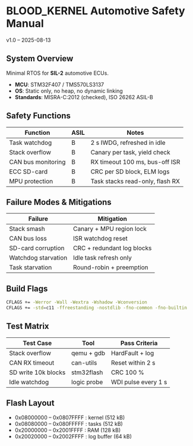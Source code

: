 # BLOOD_KERNEL Automotive Safety Manual  
v1.0 – 2025-08-13

## System Overview  
Minimal RTOS for **SIL-2** automotive ECUs.  
- **MCU**: STM32F407 / TMS570LS3137  
- **OS**: Static only, no heap, no dynamic linking  
- **Standards**: MISRA-C:2012 (checked), ISO 26262 ASIL-B  

## Safety Functions  
| Function            | ASIL | Notes |
|---------------------|------|-------|
| Task watchdog       | B    | 2 s IWDG, refreshed in idle |
| Stack overflow      | B    | Canary per task, yield check |
| CAN bus monitoring  | B    | RX timeout 100 ms, bus-off ISR |
| ECC SD-card         | B    | CRC per SD block, ELM logs |
| MPU protection      | B    | Task stacks read-only, flash RX |

## Failure Modes & Mitigations  
| Failure                | Mitigation |
|------------------------|------------|
| Stack smash            | Canary + MPU region lock |
| CAN bus loss           | ISR watchdog reset |
| SD-card corruption     | CRC + redundant log blocks |
| Watchdog starvation    | Idle task refresh only |
| Task starvation        | Round-robin + preemption |

## Build Flags  
```bash
CFLAGS += -Werror -Wall -Wextra -Wshadow -Wconversion
CFLAGS += -std=c11 -ffreestanding -nostdlib -fno-common -fno-builtin
```

## Test Matrix
| Test Case           | Tool         | Pass Criteria |
|---------------------|--------------|---------------|
| Stack overflow      | qemu + gdb   | HardFault + log |
| CAN RX timeout      | can-utils    | Reset within 2 s |
| SD write 10k blocks | stm32flash   | CRC 100 % |
| Idle watchdog       | logic probe  | WDI pulse every 1 s |

## Flash Layout
- 0x08000000 – 0x0807FFFF : kernel (512 kB)
- 0x08080000 – 0x080FFFFF : tasks (512 kB)
- 0x20000000 – 0x2001FFFF : RAM (128 kB)
- 0x20020000 – 0x2002FFFF : log buffer (64 kB)

